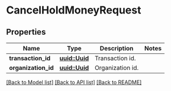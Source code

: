 # CancelHoldMoneyRequest

## Properties

Name | Type | Description | Notes
------------ | ------------- | ------------- | -------------
**transaction_id** | [**uuid::Uuid**](uuid::Uuid.md) | Transaction id. | 
**organization_id** | [**uuid::Uuid**](uuid::Uuid.md) | Organization id. | 

[[Back to Model list]](../README.md#documentation-for-models) [[Back to API list]](../README.md#documentation-for-api-endpoints) [[Back to README]](../README.md)



